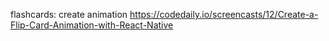 flashcards: create animation https://codedaily.io/screencasts/12/Create-a-Flip-Card-Animation-with-React-Native
